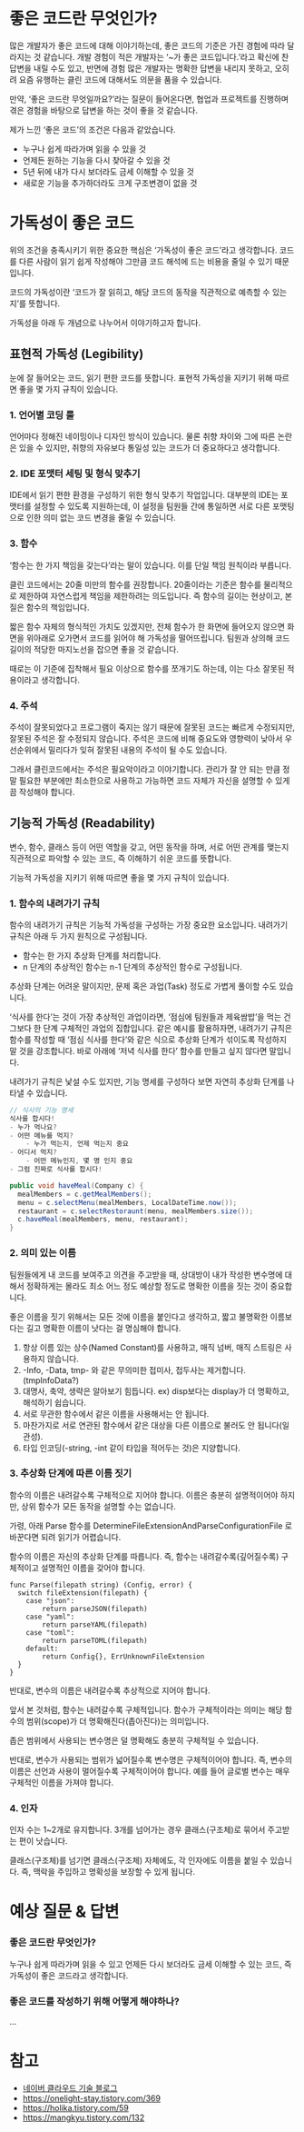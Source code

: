 # 좋은 코드란 무엇인가?

많은 개발자가 좋은 코드에 대해 이야기하는데, 좋은 코드의 기준은 가진 경험에 따라 달라지는 것 같습니다. 개발 경험이 적은 개발자는 ‘~가 좋은 코드입니다.’라고 확신에 찬 답변을 내릴 수도 있고, 반면에 경험 많은 개발자는 명확한 답변을 내리지 못하고, 오히려 요즘 유행하는 클린 코드에 대해서도 의문을 품을 수 있습니다.

만약, ‘좋은 코드란 무엇일까요?’라는 질문이 들어온다면, 협업과 프로젝트를 진행하며 겪은 경험을 바탕으로 답변을 하는 것이 좋을 것 같습니다.

제가 느낀 ‘좋은 코드’의 조건은 다음과 같았습니다.

-  누구나 쉽게 따라가며 읽을 수 있을 것
-  언제든 원하는 기능을 다시 찾아갈 수 있을 것
-  5년 뒤에 내가 다시 보더라도 금세 이해할 수 있을 것
-  새로운 기능을 추가하더라도 크게 구조변경이 없을 것

# 가독성이 좋은 코드  
위의 조건을 충족시키기 위한 중요한 핵심은 ‘가독성이 좋은 코드’라고 생각합니다. 코드를 다른 사람이 읽기 쉽게 작성해야 그만큼 코드 해석에 드는 비용을 줄일 수 있기 때문입니다.

코드의 가독성이란 ‘코드가 잘 읽히고, 해당 코드의 동작을 직관적으로 예측할 수 있는지’를 뜻합니다.

가독성을 아래 두 개념으로 나누어서 이야기하고자 합니다.  

## 표현적 가독성 (Legibility)  
눈에 잘 들어오는 코드, 읽기 편한 코드를 뜻합니다. 표현적 가독성을 지키기 위해 따르면 좋을 몇 가지 규칙이 있습니다.  

### 1. 언어별 코딩 룰
언어마다 정해진 네이밍이나 디자인 방식이 있습니다. 물론 취향 차이와 그에 따른 논란은 있을 수 있지만, 취향의 자유보다 통일성 있는 코드가 더 중요하다고 생각합니다.

### 2. IDE 포맷터 세팅 및 형식 맞추기
IDE에서 읽기 편한 환경을 구성하기 위한 형식 맞추기 작업입니다. 대부분의 IDE는 포맷터를 설정할 수 있도록 지원하는데, 이 설정을 팀원들 간에 통일하면 서로 다른 포맷팅으로 인한 의미 없는 코드 변경을 줄일 수 있습니다.​

### 3. 함수
‘함수는 한 가지 책임을 갖는다’라는 말이 있습니다. 이를 단일 책임 원칙이라 부릅니다.

클린 코드에서는 20줄 미만의 함수를 권장합니다. 20줄이라는 기준은 함수를 물리적으로 제한하여 자연스럽게 책임을 제한하려는 의도입니다. 즉 함수의 길이는 현상이고, 본질은 함수의 책임입니다.

짧은 함수 자체의 형식적인 가치도 있겠지만, 전체 함수가 한 화면에 들어오지 않으면 화면을 위아래로 오가면서 코드를 읽어야 해 가독성을 떨어뜨립니다. 팀원과 상의해 코드 길이의 적당한 마지노선을 잡으면 좋을 것 같습니다.

때로는 이 기준에 집착해서 필요 이상으로 함수를 쪼개기도 하는데, 이는 다소 잘못된 적용이라고 생각합니다.

### 4. 주석  
주석이 잘못되었다고 프로그램이 죽지는 않기 때문에 잘못된 코드는 빠르게 수정되지만, 잘못된 주석은 잘 수정되지 않습니다. 주석은 코드에 비해 중요도와 영향력이 낮아서 우선순위에서 밀리다가 잊혀 잘못된 내용의 주석이 될 수도 있습니다.

그래서 클린코드에서는 주석은 필요악이라고 이야기합니다. 관리가 잘 안 되는 만큼 정말 필요한 부분에만 최소한으로 사용하고 가능하면 코드 자체가 자신을 설명할 수 있게끔 작성해야 합니다.

## 기능적 가독성 (Readability)  
변수, 함수, 클래스 등이 어떤 역할을 갖고, 어떤 동작을 하며, 서로 어떤 관계를 맺는지 직관적으로 파악할 수 있는 코드, 즉 이해하기 쉬운 코드를 뜻합니다.

기능적 가독성을 지키기 위해 따르면 좋을 몇 가지 규칙이 있습니다.

### 1. 함수의 내려가기 규칙
함수의 내려가기 규칙은 기능적 가독성을 구성하는 가장 중요한 요소입니다. 내려가기 규칙은 아래 두 가지 원칙으로 구성됩니다.

* 함수는 한 가지 추상화 단계를 처리합니다.
* n 단계의 추상적인 함수는 n-1 단계의 추상적인 함수로 구성됩니다.

추상화 단계는 어려운 말이지만, 문제 혹은 과업(Task) 정도로 가볍게 풀이할 수도 있습니다.

‘식사를 한다’는 것이 가장 추상적인 과업이라면, ‘점심에 팀원들과 제육쌈밥’을 먹는 건 그보다 한 단계 구체적인 과업의 집합입니다. 같은 예시를 활용하자면, 내려가기 규칙은 함수를 작성할 때 ‘점심 식사를 한다’와 같은 식으로 추상화 단계가 섞이도록 작성하지 말 것을 강조합니다. 바로 아래에 ‘저녁 식사를 한다’ 함수를 만들고 싶지 않다면 말입니다.​

내려가기 규칙은 낯설 수도 있지만, 기능 명세를 구성하다 보면 자연히 추상화 단계를 나타낼 수 있습니다.

```java
// 식사의 기능 명세
식사를 합시다!
- 누가 먹나요?
- 어떤 메뉴를 먹지?
 	- 누가 먹는지, 언제 먹는지 중요
- 어디서 먹지?
 	- 어떤 메뉴인지, 몇 명 인지 중요 
- 그럼 진짜로 식사를 합시다!

public void haveMeal(Company c) {
  mealMembers = c.getMealMembers();
  menu = c.selectMenu(mealMembers, LocalDateTime.now());
  restaurant = c.selectRestoraunt(menu, mealMembers.size());
  c.haveMeal(mealMembers, menu, restaurant);
}
```

### 2. 의미 있는 이름

팀원들에게 내 코드를 보여주고 의견을 주고받을 때, 상대방이 내가 작성한 변수명에 대해서 정확하게는 몰라도 최소 어느 정도 예상할 정도로 명확한 이름을 짓는 것이 중요합니다.

좋은 이름을 짓기 위해서는 모든 것에 이름을 붙인다고 생각하고, 짧고 불명확한 이름보다는 길고 명확한 이름이 낫다는 걸 명심해야 합니다.

1. 항상 이름 있는 상수(Named Constant)를 사용하고, 매직 넘버, 매직 스트링은 사용하지 않습니다.  
2. -Info, -Data, tmp- 와 같은 무의미한 접미사, 접두사는 제거합니다. (tmpInfoData?)  
3. 대명사, 축약, 생략은 알아보기 힘듭니다. ex) disp보다는 display가 더 명확하고, 해석하기 쉽습니다.  
4. 서로 무관한 함수에서 같은 이름을 사용해서는 안 됩니다.  
5. 마찬가지로 서로 연관된 함수에서 같은 대상을 다른 이름으로 불러도 안 됩니다(일관성).  
6. 타입 인코딩(-string, -int 같이 타입을 적어두는 것)은 지양합니다.  

### 3. 추상화 단계에 따른 이름 짓기

함수의 이름은 내려갈수록 구체적으로 지어야 합니다. 이름은 충분히 설명적이어야 하지만, 상위 함수가 모든 동작을 설명할 수는 없습니다.

가령, 아래 Parse 함수를 DetermineFileExtensionAndParseConfigurationFile 로 바꾼다면 되려 읽기가 어렵습니다.​

함수의 이름은 자신의 추상화 단계를 따릅니다. 즉, 함수는 내려갈수록(깊어질수록) 구체적이고 설명적인 이름을 갖어야 합니다.

```
func Parse(filepath string) (Config, error) {
  switch fileExtension(filepath) {
    case "json":
    	return parseJSON(filepath)
    case "yaml":
    	return parseYAML(filepath)
    case "toml":
    	return parseTOML(filepath)
    default:
    	return Config{}, ErrUnknownFileExtension
  }
}
```

반대로, 변수의 이름은 내려갈수록 추상적으로 지어야 합니다.

앞서 본 것처럼, 함수는 내려갈수록 구체적입니다. 함수가 구체적이라는 의미는 해당 함수의 범위(scope)가 더 명확해진다(좁아진다)는 의미입니다.

좁은 범위에서 사용되는 변수명은 덜 명확해도 충분히 구체적일 수 있습니다.

반대로, 변수가 사용되는 범위가 넓어질수록 변수명은 구체적이어야 합니다. 즉, 변수의 이름은 선언과 사용이 멀어질수록 구체적이어야 합니다. 예를 들어 글로벌 변수는 매우 구체적인 이름을 가져야 합니다.


### 4. 인자

인자 수는 1~2개로 유지합니다. 3개를 넘어가는 경우 클래스(구조체)로 묶어서 주고받는 편이 낫습니다.​

클래스(구조체)를 넘기면 클래스(구조체) 자체에도, 각 인자에도 이름을 붙일 수 있습니다. 즉, 맥락을 주입하고 명확성을 보장할 수 있게 됩니다.

# 예상 질문 & 답변
### 좋은 코드란 무엇인가?
누구나 쉽게 따라가며 읽을 수 있고 언제든 다시 보더라도 금세 이해할 수 있는 코드, 즉 가독성이 좋은 코드라고 생각합니다.

### 좋은 코드를 작성하기 위해 어떻게 해야하나?
...

# 참고
* [네이버 클라우드 기술 블로그](https://medium.com/naver-cloud-platform/%EB%84%A4%EC%9D%B4%EB%B2%84%ED%81%B4%EB%9D%BC%EC%9A%B0%EB%93%9C-%EA%B0%9C%EB%B0%9C%EC%9E%90-%EC%8A%A4%ED%86%A0%EB%A6%AC-%EC%A2%8B%EC%9D%80-%EC%BD%94%EB%93%9C%EB%9E%80-%EB%AC%B4%EC%97%87%EC%9D%BC%EA%B9%8C-%ED%81%B4%EB%A6%B0%EC%BD%94%EB%93%9C-%EC%9D%B4%EC%95%BC%EA%B8%B0-c7811f73a46b)
* https://onelight-stay.tistory.com/369 
* https://holika.tistory.com/59 
* https://mangkyu.tistory.com/132 
